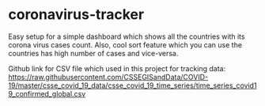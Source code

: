 # coronavirus-tracker

Easy setup for a simple dashboard which shows all the countries with its corona virus cases count. 
Also, cool sort feature which you can use the countries has high number of cases and vice-versa. 

Github link for CSV file which used in this project for tracking data:
https://raw.githubusercontent.com/CSSEGISandData/COVID-19/master/csse_covid_19_data/csse_covid_19_time_series/time_series_covid19_confirmed_global.csv
